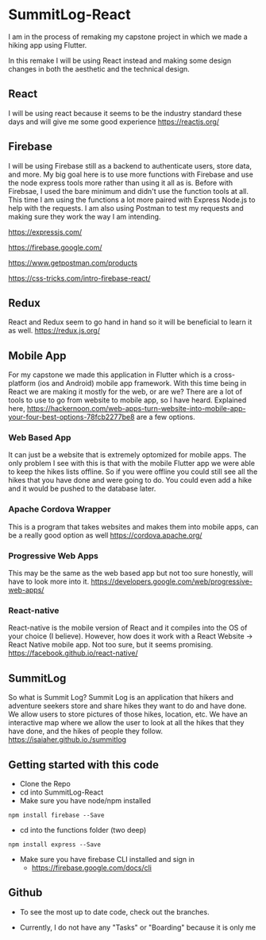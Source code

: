 # SummitLog-React

I am in the process of remaking my capstone project in which we made a hiking app using Flutter.

In this remake I will be using React instead and making some design changes in both the aesthetic and the technical design.

## React

I will be using react because it seems to be the industry standard these days and will give me some good experience
https://reactjs.org/

## Firebase

I will be using Firebase still as a backend to authenticate users, store data, and more.
My big goal here is to use more functions with Firebase and use the node express tools more rather than using it all as is. Before with Firebsae, I used the bare minimum and didn't use the function tools at all. This time I am using the functions a lot more paired with Express Node.js to help with the requests. I am also using Postman to test my requests and making sure they work the way I am intending. 

https://expressjs.com/

https://firebase.google.com/

https://www.getpostman.com/products

https://css-tricks.com/intro-firebase-react/

## Redux

React and Redux seem to go hand in hand so it will be beneficial to learn it as well.
https://redux.js.org/

## Mobile App

For my capstone we made this application in Flutter which is a cross-platform (ios and Android) mobile app framework. 
With this time being in React we are making it mostly for the web, or are we? There are a lot of tools to use to go from website to mobile app, so I have heard. Explained here, https://hackernoon.com/web-apps-turn-website-into-mobile-app-your-four-best-options-78fcb2277be8 are a few options.

### Web Based App
It can just be a website that is extremely optomized for mobile apps. The only problem I see with this is that with the mobile Flutter app we were able to keep the hikes lists offline. So if you were offline you could still see all the hikes that you have done and were going to do. You could even add a hike and it would be pushed to the database later.

### Apache Cordova Wrapper
This is a program that takes websites and makes them into mobile apps, can be a really good option as well
https://cordova.apache.org/

### Progressive Web Apps
This may be the same as the web based app but not too sure honestly, will have to look more into it.
https://developers.google.com/web/progressive-web-apps/


### React-native
React-native is the mobile version of React and it compiles into the OS of your choice (I believe). However, how does it work with a React Website -> React Native mobile app. Not too sure, but it seems promising.
https://facebook.github.io/react-native/


## SummitLog
So what is Summit Log? Summit Log is an application that hikers and adventure seekers store and share hikes they want to do and have done. We allow users to store pictures of those hikes, location, etc. We have an interactive map where we allow the user to look at all the hikes that they have done, and the hikes of people they follow. 
https://isaiaher.github.io./summitlog


## Getting started with this code

- Clone the Repo
- cd into SummitLog-React
- Make sure you have node/npm installed
```
npm install firebase --Save
```
- cd into the functions folder (two deep)
```
npm install express --Save
```
- Make sure you have firebase CLI installed and sign in
  - https://firebase.google.com/docs/cli

## Github

- To see the most up to date code, check out the branches. 

- Currently, I do not have any "Tasks" or "Boarding" because it is only me




